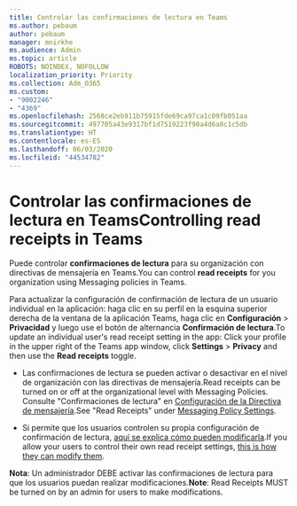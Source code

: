 ```yaml
---
title: Controlar las confirmaciones de lectura en Teams
ms.author: pebaum
author: pebaum
manager: mnirkhe
ms.audience: Admin
ms.topic: article
ROBOTS: NOINDEX, NOFOLLOW
localization_priority: Priority
ms.collection: Adm_O365
ms.custom:
- "9002246"
- "4369"
ms.openlocfilehash: 2568ce2eb911b75915fde69ca97ca1c09fb051aa
ms.sourcegitcommit: 497705a43e9317bf1d7519223f90a4d6a8c1c5db
ms.translationtype: HT
ms.contentlocale: es-ES
ms.lasthandoff: 06/03/2020
ms.locfileid: "44534782"
---
```

# <a name="controlling-read-receipts-in-teams"></a><span data-ttu-id="f713c-102">Controlar las confirmaciones de lectura en Teams</span><span class="sxs-lookup"><span data-stu-id="f713c-102">Controlling read receipts in Teams</span></span>

<span data-ttu-id="f713c-103">Puede controlar **confirmaciones de lectura** para su organización con directivas de mensajería en Teams.</span><span class="sxs-lookup"><span data-stu-id="f713c-103">You can control **read receipts** for you organization using Messaging policies in Teams.</span></span>

<span data-ttu-id="f713c-104">Para actualizar la configuración de confirmación de lectura de un usuario individual en la aplicación: haga clic en su perfil en la esquina superior derecha de la ventana de la aplicación Teams, haga clic en **Configuración** > **Privacidad** y luego use el botón de alternancia **Confirmación de lectura**.</span><span class="sxs-lookup"><span data-stu-id="f713c-104">To update an individual user's read receipt setting in the app: Click your profile in the upper right of the Teams app window, click **Settings** > **Privacy** and then use the **Read receipts** toggle.</span></span>

- <span data-ttu-id="f713c-105">Las confirmaciones de lectura se pueden activar o desactivar en el nivel de organización con las directivas de mensajería.</span><span class="sxs-lookup"><span data-stu-id="f713c-105">Read receipts can be turned on or off at the organizational level with Messaging Policies.</span></span> <span data-ttu-id="f713c-106">Consulte "Confirmaciones de lectura" en [Configuración de la Directiva de mensajería](https://docs.microsoft.com/microsoftteams/messaging-policies-in-teams#messaging-policy-settings).</span><span class="sxs-lookup"><span data-stu-id="f713c-106">See "Read Receipts" under [Messaging Policy Settings](https://docs.microsoft.com/microsoftteams/messaging-policies-in-teams#messaging-policy-settings).</span></span>

- <span data-ttu-id="f713c-107">Si permite que los usuarios controlen su propia configuración de confirmación de lectura, [aquí se explica cómo pueden modificarla](https://docs.microsoft.com/microsoftteams/messaging-policies-in-teams#messaging-policy-settings).</span><span class="sxs-lookup"><span data-stu-id="f713c-107">If you allow your users to control their own read receipt settings, [this is how they can modify them](https://docs.microsoft.com/microsoftteams/messaging-policies-in-teams#messaging-policy-settings).</span></span> 

<span data-ttu-id="f713c-108">**Nota**: Un administrador DEBE activar las confirmaciones de lectura para que los usuarios puedan realizar modificaciones.</span><span class="sxs-lookup"><span data-stu-id="f713c-108">**Note**: Read Receipts MUST be turned on by an admin for users to make modifications.</span></span>

